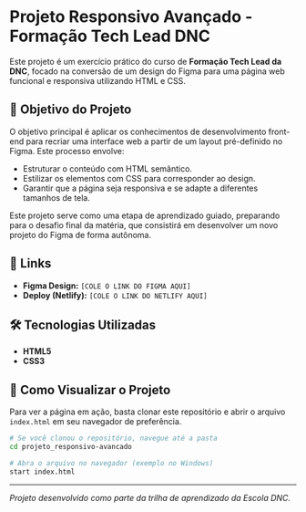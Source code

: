 # Projeto Responsivo Avançado - Formação Tech Lead DNC

Este projeto é um exercício prático do curso de **Formação Tech Lead da DNC**, focado na conversão de um design do Figma para uma página web funcional e responsiva utilizando HTML e CSS.

## 🎯 Objetivo do Projeto

O objetivo principal é aplicar os conhecimentos de desenvolvimento front-end para recriar uma interface web a partir de um layout pré-definido no Figma. Este processo envolve:

- Estruturar o conteúdo com HTML semântico.
- Estilizar os elementos com CSS para corresponder ao design.
- Garantir que a página seja responsiva e se adapte a diferentes tamanhos de tela.

Este projeto serve como uma etapa de aprendizado guiado, preparando para o desafio final da matéria, que consistirá em desenvolver um novo projeto do Figma de forma autônoma.

## 🔗 Links

- **Figma Design:** `[COLE O LINK DO FIGMA AQUI]`
- **Deploy (Netlify):** `[COLE O LINK DO NETLIFY AQUI]`

## 🛠️ Tecnologias Utilizadas

- **HTML5**
- **CSS3**

## 🚀 Como Visualizar o Projeto

Para ver a página em ação, basta clonar este repositório e abrir o arquivo `index.html` em seu navegador de preferência.

```bash
# Se você clonou o repositório, navegue até a pasta
cd projeto_responsivo-avancado

# Abra o arquivo no navegador (exemplo no Windows)
start index.html
```

---

*Projeto desenvolvido como parte da trilha de aprendizado da Escola DNC.*
